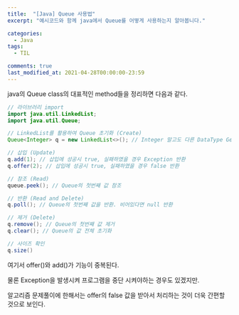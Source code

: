 ```yaml
---
title:  "[Java] Queue 사용법"
excerpt: "예시코드와 함께 java에서 Queue를 어떻게 사용하는지 알아봅니다."

categories:
  - Java
tags:
  - TIL

comments: true
last_modified_at: 2021-04-28T00:00:00-23:59
---
```


java의 Queue class의 대표적인 method들을 정리하면 다음과 같다.

```java
// 라이브러리 import
import java.util.LinkedList;
import java.util.Queue;

// LinkedList를 활용하여 Queue 초기화 (Create)
Queue<Integer> q = new LinkedList<>(); // Integer 말고도 다른 DataType Generic으로 사용가능

// 삽입 (Update)
q.add(1); // 삽입에 성공시 true, 실패하였을 경우 Exception 반환 
q.offer(2); // 삽입에 성공시 true, 실패하였을 경우 false 반환 

// 참조 (Read)
queue.peek(); // Queue의 첫번째 값 참조

// 반환 (Read and Delete)
q.poll(); // Queue의 첫번째 값을 반환. 비어있다면 null 반환

// 제거 (Delete)
q.remove(); // Queue의 첫번째 값 제거
q.clear(); // Queue의 값 전체 초기화

// 사이즈 확인
q.size()
```



여기서 offer()와 add()가 기능이 중복된다.

물론 Exception을 발생시켜 프로그램을 중단 시켜야하는 경우도 있겠지만. 

알고리즘 문제풀이에 한해서는 offer의 false 값을 받아서 처리하는 것이 더욱 간편할 것으로 보인다.